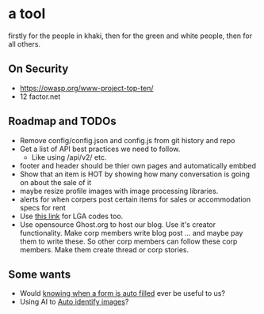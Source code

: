 # a tool
firstly for the people in khaki, then for the green and white people, then for all others.

## On Security
* https://owasp.org/www-project-top-ten/
* 12 factor.net


## Roadmap and TODOs
* Remove config/config.json and config.js from git history and repo
* Get a list of API best practices we need to follow.
  * Like using /api/v2/ etc.
* footer and header should be thier own pages and automatically embbed
* Show that an item is HOT by showing how many conversation is going on about the sale of it
* maybe resize profile images with image processing libraries.
* alerts for when corpers post certain items for sales or accommodation specs for rent
* Use [this link](https://www.crusaderpensions.com/download/local_govt_codes_.pdf) for LGA codes too.
* Use opensource Ghost.org to host our blog. Use it's creator functionality. Make corp members write blog post ... and maybe pay them to write these. So other corp members can follow these corp members. Make them create thread or corp stories.

## Some wants
* Would [knowing when a form is auto filled](https://material.angular.io/cdk/text-field/overview) ever be useful to us?
* Using AI to [Auto identify images](https://aihub.cloud.google.com/p/products%2F150687a7-cb7c-4066-899d-ebfbc0aac5d3)?